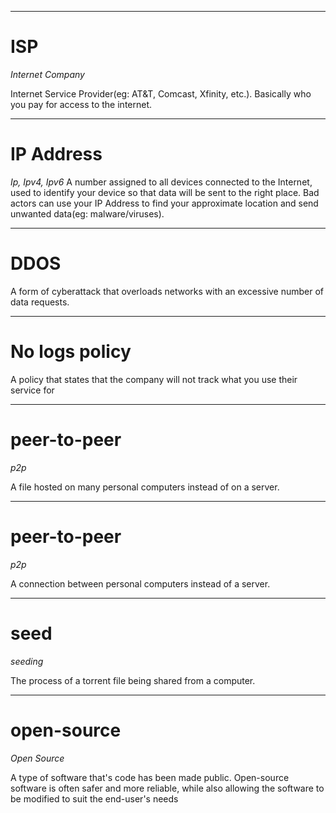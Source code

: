 

___
# ISP

*Internet Company*

Internet Service Provider(eg: AT&T, Comcast, Xfinity, etc.). Basically who you pay for access to the internet.

___
# IP Address
*Ip, Ipv4, Ipv6*
A number assigned to all devices connected to the Internet, used to identify your device so that data will be sent to the right place. Bad actors can use your IP Address to find your approximate location and send unwanted data(eg: malware/viruses).

___
# DDOS

A form of cyberattack that overloads networks with an excessive number of data requests.

___
# No logs policy

A policy that states that the company will not track what you use their service for

___
# peer-to-peer

*p2p*

A file hosted on many personal computers instead of on a server.

___
# peer-to-peer

*p2p*

A connection between personal computers instead of a server.

___
# seed

*seeding*

The process of a torrent file being shared from a computer.

___
# open-source

*Open Source*

A type of software that's code has been made public. Open-source software is often safer and more reliable, while also allowing the software to be modified to suit the end-user's needs
